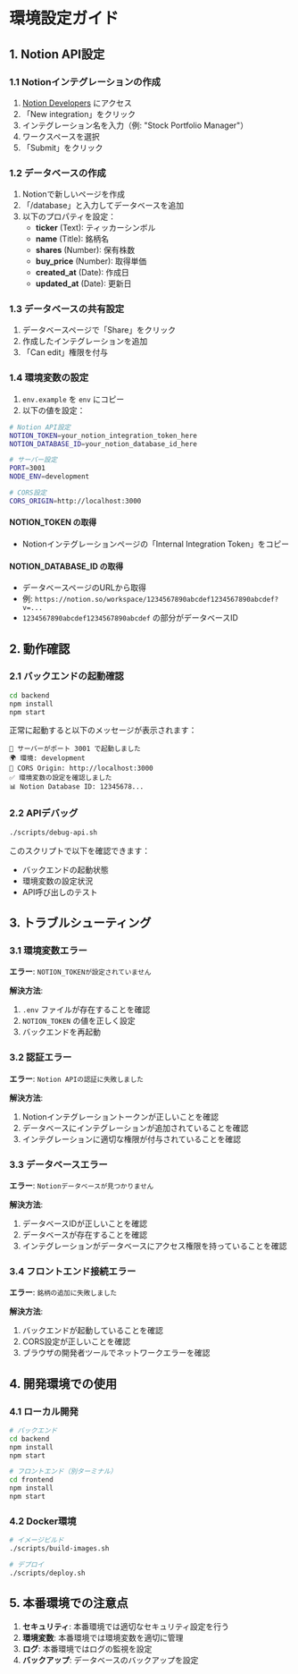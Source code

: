 # 環境設定ガイド

## 1. Notion API設定

### 1.1 Notionインテグレーションの作成

1. [Notion Developers](https://developers.notion.com/) にアクセス
2. 「New integration」をクリック
3. インテグレーション名を入力（例: "Stock Portfolio Manager"）
4. ワークスペースを選択
5. 「Submit」をクリック

### 1.2 データベースの作成

1. Notionで新しいページを作成
2. 「/database」と入力してデータベースを追加
3. 以下のプロパティを設定：
   - **ticker** (Text): ティッカーシンボル
   - **name** (Title): 銘柄名
   - **shares** (Number): 保有株数
   - **buy_price** (Number): 取得単価
   - **created_at** (Date): 作成日
   - **updated_at** (Date): 更新日

### 1.3 データベースの共有設定

1. データベースページで「Share」をクリック
2. 作成したインテグレーションを追加
3. 「Can edit」権限を付与

### 1.4 環境変数の設定

1. `env.example` を `env` にコピー
2. 以下の値を設定：

```bash
# Notion API設定
NOTION_TOKEN=your_notion_integration_token_here
NOTION_DATABASE_ID=your_notion_database_id_here

# サーバー設定
PORT=3001
NODE_ENV=development

# CORS設定
CORS_ORIGIN=http://localhost:3000
```

#### NOTION_TOKEN の取得
- Notionインテグレーションページの「Internal Integration Token」をコピー

#### NOTION_DATABASE_ID の取得
- データベースページのURLから取得
- 例: `https://notion.so/workspace/1234567890abcdef1234567890abcdef?v=...`
- `1234567890abcdef1234567890abcdef` の部分がデータベースID

## 2. 動作確認

### 2.1 バックエンドの起動確認

```bash
cd backend
npm install
npm start
```

正常に起動すると以下のメッセージが表示されます：
```
🚀 サーバーがポート 3001 で起動しました
🌍 環境: development
🔗 CORS Origin: http://localhost:3000
✅ 環境変数の設定を確認しました
📊 Notion Database ID: 12345678...
```

### 2.2 APIデバッグ

```bash
./scripts/debug-api.sh
```

このスクリプトで以下を確認できます：
- バックエンドの起動状態
- 環境変数の設定状況
- API呼び出しのテスト

## 3. トラブルシューティング

### 3.1 環境変数エラー

**エラー**: `NOTION_TOKENが設定されていません`

**解決方法**:
1. `.env` ファイルが存在することを確認
2. `NOTION_TOKEN` の値を正しく設定
3. バックエンドを再起動

### 3.2 認証エラー

**エラー**: `Notion APIの認証に失敗しました`

**解決方法**:
1. Notionインテグレーショントークンが正しいことを確認
2. データベースにインテグレーションが追加されていることを確認
3. インテグレーションに適切な権限が付与されていることを確認

### 3.3 データベースエラー

**エラー**: `Notionデータベースが見つかりません`

**解決方法**:
1. データベースIDが正しいことを確認
2. データベースが存在することを確認
3. インテグレーションがデータベースにアクセス権限を持っていることを確認

### 3.4 フロントエンド接続エラー

**エラー**: `銘柄の追加に失敗しました`

**解決方法**:
1. バックエンドが起動していることを確認
2. CORS設定が正しいことを確認
3. ブラウザの開発者ツールでネットワークエラーを確認

## 4. 開発環境での使用

### 4.1 ローカル開発

```bash
# バックエンド
cd backend
npm install
npm start

# フロントエンド（別ターミナル）
cd frontend
npm install
npm start
```

### 4.2 Docker環境

```bash
# イメージビルド
./scripts/build-images.sh

# デプロイ
./scripts/deploy.sh
```

## 5. 本番環境での注意点

1. **セキュリティ**: 本番環境では適切なセキュリティ設定を行う
2. **環境変数**: 本番環境では環境変数を適切に管理
3. **ログ**: 本番環境ではログの監視を設定
4. **バックアップ**: データベースのバックアップを設定 